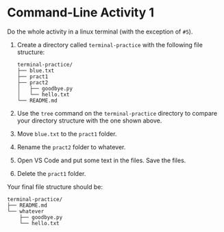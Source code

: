 # Command-Line Activity 1
Do the whole activity in a linux terminal (with the exception of `#5`).

1. Create a directory called `terminal-practice` with the following file structure:
    ```
    terminal-practice/
    ├── blue.txt
    ├── pract1
    ├── pract2
    │   ├── goodbye.py
    │   └── hello.txt
    └── README.md

    ```

2. Use the `tree` command on the `terminal-practice` directory to compare your directory structure with the one shown above.

3. Move `blue.txt` to the `pract1` folder.

4. Rename the `pract2` folder to whatever.

5. Open VS Code and put some text in the files. Save the files.

6. Delete the `pract1` folder.

Your final file structure should be:
```
terminal-practice/
├── README.md
└── whatever
    ├── goodbye.py
    └── hello.txt
```
